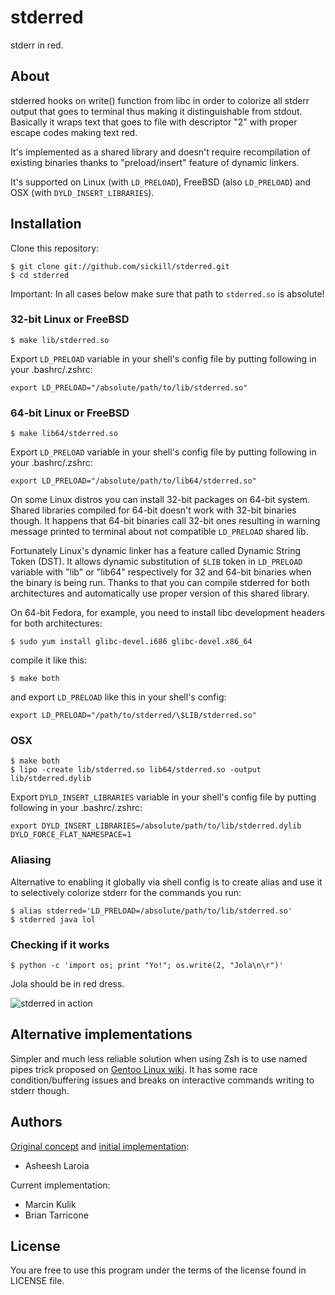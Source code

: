 # stderred

stderr in red.

## About

stderred hooks on write() function from libc in order to colorize all
stderr output that goes to terminal thus making it distinguishable from stdout.
Basically it wraps text that goes to file with descriptor "2" with proper
escape codes making text red.

It's implemented as a shared library and doesn't require recompilation of
existing binaries thanks to "preload/insert" feature of dynamic linkers.

It's supported on Linux (with `LD_PRELOAD`), FreeBSD (also `LD_PRELOAD`) and
OSX (with `DYLD_INSERT_LIBRARIES`).

## Installation

Clone this repository:

    $ git clone git://github.com/sickill/stderred.git
    $ cd stderred

Important: In all cases below make sure that path to `stderred.so` is absolute!

### 32-bit Linux or FreeBSD

    $ make lib/stderred.so

Export `LD_PRELOAD` variable in your shell's config file by putting following
in your .bashrc/.zshrc:

    export LD_PRELOAD="/absolute/path/to/lib/stderred.so"

### 64-bit Linux or FreeBSD

    $ make lib64/stderred.so

Export `LD_PRELOAD` variable in your shell's config file by putting following
in your .bashrc/.zshrc:

    export LD_PRELOAD="/absolute/path/to/lib64/stderred.so"

On some Linux distros you can install 32-bit packages on 64-bit system.  Shared
libraries compiled for 64-bit doesn't work with 32-bit binaries though. It
happens that 64-bit binaries call 32-bit ones resulting in warning message
printed to terminal about not compatible `LD_PRELOAD` shared lib.

Fortunately Linux's dynamic linker has a feature called Dynamic String Token
(DST). It allows dynamic substitution of `$LIB` token in `LD_PRELOAD` variable
with "lib" or "lib64" respectively for 32 and 64-bit binaries when the binary
is being run. Thanks to that you can compile stderred for both architectures
and automatically use proper version of this shared library.

On 64-bit Fedora, for example, you need to install libc development headers for
both architectures:

    $ sudo yum install glibc-devel.i686 glibc-devel.x86_64

compile it like this:

    $ make both

and export `LD_PRELOAD` like this in your shell's config:

    export LD_PRELOAD="/path/to/stderred/\$LIB/stderred.so"

### OSX

    $ make both
    $ lipo -create lib/stderred.so lib64/stderred.so -output lib/stderred.dylib

Export `DYLD_INSERT_LIBRARIES` variable in your shell's config file by putting following
in your .bashrc/.zshrc:

    export DYLD_INSERT_LIBRARIES=/absolute/path/to/lib/stderred.dylib DYLD_FORCE_FLAT_NAMESPACE=1

### Aliasing

Alternative to enabling it globally via shell config is to create alias and
use it to selectively colorize stderr for the commands you run:

    $ alias stderred='LD_PRELOAD=/absolute/path/to/lib/stderred.so'
    $ stderred java lol

### Checking if it works

    $ python -c 'import os; print "Yo!"; os.write(2, "Jola\n\r")'

Jola should be in red dress.

![stderred in action](https://github.com/downloads/sickill/stderred/stderred.png)

## Alternative implementations

Simpler and much less reliable solution when using Zsh is to use named pipes
trick proposed on
[Gentoo Linux wiki](http://en.gentoo-wiki.com/wiki/Zsh#Colorize_STDERR).
It has some race condition/buffering issues and breaks on interactive commands
writing to stderr though.

## Authors

[Original concept](http://www.asheesh.org/note/software/stderred.html) and
[initial implementation](http://git.asheesh.org/?p=zzz/colorize-stderr.git;a=summary):

* Asheesh Laroia

Current implementation:

* Marcin Kulik
* Brian Tarricone

## License

You are free to use this program under the terms of the license found in
LICENSE file.
